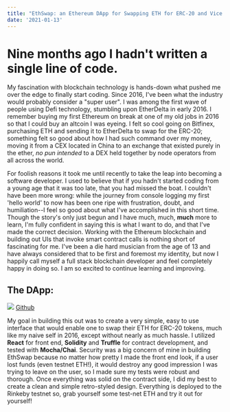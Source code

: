 ```yaml
---
title: "EthSwap: an Ethereum DApp for Swapping ETH for ERC-20 and Vice Versa"
date: '2021-01-13'
---
```

<h1>Nine months ago I hadn't written a single line of code.</h1>

My fascination with blockchain technology is hands-down what pushed me over the edge to finally start coding. Since 2016, I've been what the industry would probably consider a "super user". I was among the first wave of people using Defi technology, stumbling upon EtherDelta in early 2016. I remember buying my first Ethereum on break at one of my old jobs in 2016 so that I could buy an altcoin I was eyeing. I felt so cool going on Bitfinex, purchasing ETH and sending it to EtherDelta to swap for the ERC-20; something felt so good about how I had such command over my money, moving it from a CEX located in China to an exchange that existed purely in the ether, <em>no pun intended</em> to a DEX held together by node operators from all across the world.

For foolish reasons it took me until recently to take the leap into becoming a software developer. I used to believe that if you hadn't started coding from a young age that it was too late, that you had missed the boat. I couldn't have been more wrong: while the journey from console logging my first 'hello world' to now has been one ripe with frustration, doubt, and humiliation--I feel so good about what I've accomplished in this short time. Though the story's only just begun and I have much, much, **much** more to learn, I'm fully confident in saying this is what I want to do, and that I've made the correct decision. Working with the Ethereum blockchain and building out UIs that invoke smart contract calls is nothing short of fascinating for me. I've been a die hard musician from the age of 13 and have always considered that to be first and foremost my identity, but now I happily call myself a full stack blockchain developer and feel completely happy in doing so. I am so excited to continue learning and improving.

<h2>The DApp:</h2>
<img src="https://camo.githubusercontent.com/6e7aae49f338cf80a4a33b5e3cffea708c2998199dc37422d91e73f98abf7743/68747470733a2f2f692e696d6775722e636f6d2f647570715a794e2e676966">
<a href="https://github.com/zezimaSudo/EthSwap">Github</a>

My goal in building this out was to create a very simple, easy to use interface that would enable one to swap their ETH for ERC-20 tokens, much like my naive self in 2016, except without nearly as much hassle. I utilized **React** for front end, **Solidity** and **Truffle** for contract development, and tested with **Mocha/Chai**. Security was a big concern of mine in building EthSwap because no matter how pretty I made the front end look, if a user lost funds (even testnet ETH!), it would destroy any good impression I was trying to leave on the user, so I made sure my tests were robust and thorough. Once everything was solid on the contract side, I did my best to create a clean and simple retro-styled design. Everything is deployed to the Rinkeby testnet so, grab yourself some test-net ETH and try it out for yourself!